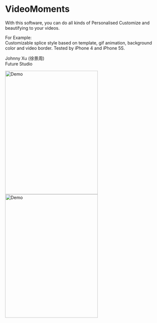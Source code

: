 # VideoMoments
With this software, you can do all kinds of Personalised Customize and  beautifying to your videos. 

For Example:  
	Customizable splice style based on template,  gif animation, background color and video border. Tested by iPhone 4 and iPhone 5S.
	
Johnny Xu (徐景周)  
Future Studio  

<img src="https://github.com/xujingzhou/VideoMoments/blob/master/Resource/Demo/Demo.gif" width = "300" height = "400" alt="Demo" align=center />

<img src="https://github.com/xujingzhou/VideoMoments/blob/master/Resource/Demo/CN_640x960_0.jpg" width = "300" height = "400" alt="Demo" align=center />

	  
